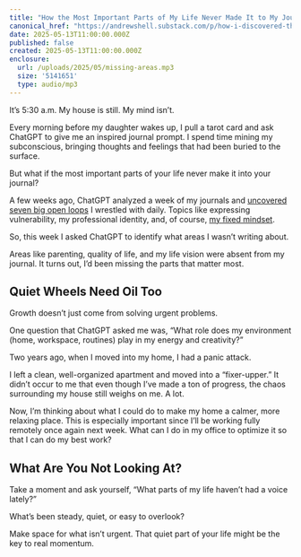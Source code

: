 ```yaml
---
title: "How the Most Important Parts of My Life Never Made It to My Journal"
canonical_href: "https://andrewshell.substack.com/p/how-i-discovered-the-most-important"
date: 2025-05-13T11:00:00.000Z
published: false
created: 2025-05-13T11:00:00.000Z
enclosure:
  url: /uploads/2025/05/missing-areas.mp3
  size: '5141651'
  type: audio/mp3
---
```

It’s 5:30 a.m. My house is still. My mind isn’t.

Every morning before my daughter wakes up, I pull a tarot card and ask ChatGPT to give me an inspired journal prompt. I spend time mining my subconscious, bringing thoughts and feelings that had been buried to the surface.

But what if the most important parts of your life never make it into your journal?

A few weeks ago, ChatGPT analyzed a week of my journals and [uncovered seven big open loops](https://blog.andrewshell.org/essays/emotionally-drained/) I wrestled with daily. Topics like expressing vulnerability, my professional identity, and, of course, [my fixed mindset](https://blog.andrewshell.org/essays/fixed-mindset/).

So, this week I asked ChatGPT to identify what areas I wasn’t writing about.

Areas like parenting, quality of life, and my life vision were absent from my journal. It turns out, I’d been missing the parts that matter most.

## Quiet Wheels Need Oil Too

Growth doesn’t just come from solving urgent problems.

One question that ChatGPT asked me was, “What role does my environment (home, workspace, routines) play in my energy and creativity?”

Two years ago, when I moved into my home, I had a panic attack.

I left a clean, well-organized apartment and moved into a “fixer-upper.” It didn’t occur to me that even though I’ve made a ton of progress, the chaos surrounding my house still weighs on me. A lot.

Now, I’m thinking about what I could do to make my home a calmer, more relaxing place. This is especially important since I’ll be working fully remotely once again next week. What can I do in my office to optimize it so that I can do my best work?

## What Are You Not Looking At?

Take a moment and ask yourself, “What parts of my life haven’t had a voice lately?”

What’s been steady, quiet, or easy to overlook?

Make space for what isn’t urgent. That quiet part of your life might be the key to real momentum.